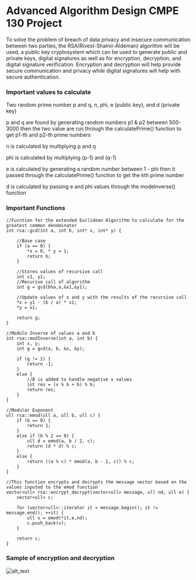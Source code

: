 # Advanced Algorithm Design CMPE 130 Project

To solve the problem of breach of data privacy and insecure communication between two parties,
the RSA(Rivest-Shamir-Aldeman) algorithm will be used, a public key cryptosystem which can
be used to generate public and private keys, digital signatures as well as for encryption,
decryption, and digital signature verification. Encryption and decryption will help provide secure
communication and privacy while digital signatures will help with secure authentication.

### Important values to calculate

Two random prime number p and q, n, phi, e (public key), and d (private key)

p and q are found by generating random numbers p1 & p2 between 500-3000 then the two value are run through the calculatePrime() function to get p1-th and p2-th prime numbers

n is calculated by multiplying p and q

phi is calculated by multiplying (p-1) and (q-1)

e is calculated by generating a random number between 1 - phi then it passed through the calculatePrime() function to get the kth prime number

d is calculated by passing e and phi values through the modeInverse() function

### Important Functions

```
//Fucntion for the extended Euclidean Algorithm to calculate for the greatest common denominator
int rsa::gcd(int a, int b, int* x, int* y) {
	
	//Base case
	if (a == 0) {
		*x = 0, * y = 1;
		return b;
	}

	//Stores values of recursive call
	int x1, y1;
	//Recurive call of algorithm
	int g = gcd(b%a,a,&x1,&y1);

	//Update values of x and y with the results of the recursive call
	*x = y1 - (b / a) * x1;
	*y = x1;

	return g;
}

//Modulo Inverse of values a and b
int rsa::modInverse(int a, int b) {
	int x, y;
	int g = gcd(a, b, &x, &y);

	if (g != 1) {
		return -1;
	}
	else {
		//B is added to handle negative x values
		int res = (x % b + b) % b;
		return res;
	}
}

//Modular Exponent
ull rsa::emod(ull a, ull b, ull c) {
	if (b == 0) {
		return 1;
	}
	else if (b % 2 == 0) {
		ull d = emod(a, b / 2, c);
		return (d * d) % c;
	}
	else {
		return ((a % c) * emod(a, b - 1, c)) % c;
	}
}

//This function encrypts and decrypts the message vector based on the values inputed to the emod function
vector<ull> rsa::encrypt_decrypt(vector<ull> message, ull nd, ull e) {
	vector<ull> c;

	for (vector<ull>::iterator it = message.begin(); it != message.end(); ++it) {
		ull v = emod(*it,e,nd);
		c.push_back(v);
	}

	return c;
}
```

### Sample of encryption and decryption
![alt_text]('') 
